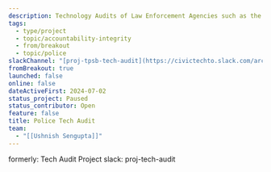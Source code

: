 ```yaml
---
description: Technology Audits of Law Enforcement Agencies such as the Toronto Police Services. Parsing through long PDF Agendas and Minutes of Meetings.  Also using AI and ML to match strings of text. Intent to match Systems to other databases e.g. AIAAIC.
tags:
  - type/project
  - topic/accountability-integrity
  - from/breakout
  - topic/police
slackChannel: "[proj-tpsb-tech-audit](https://civictechto.slack.com/archives/C07BG04N796)"
fromBreakout: true
launched: false
online: false
dateActiveFirst: 2024-07-02
status_project: Paused
status_contributor: Open
feature: false
title: Police Tech Audit
team:
  - "[[Ushnish Sengupta]]"
---
```


formerly: Tech Audit Project  slack: proj-tech-audit